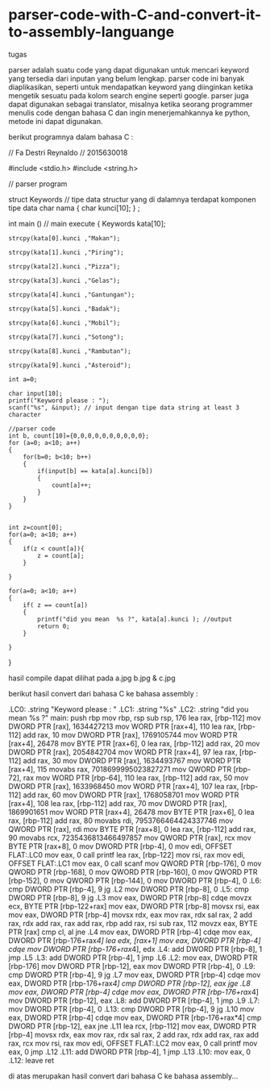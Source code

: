 # parser-code-with-C-and-convert-it-to-assembly-languange
tugas

parser adalah suatu code yang dapat digunakan untuk mencari keyword yang tersedia dari inputan yang belum lengkap.
parser code ini banyak diaplikasikan, seperti untuk mendapatkan keyword yang diinginkan ketika mengetik sesuatu pada kolom search engine seperti google.
parser juga dapat digunakan sebagai translator, misalnya ketika seorang programmer menulis code dengan bahasa C dan ingin menerjemahkannya ke python, metode ini dapat digunakan.

berikut programnya dalam bahasa C :

// Fa Destri Reynaldo
// 2015630018


#include <stdio.h>
#include <string.h>

// parser program


struct Keywords // tipe data structur yang di dalamnya terdapat komponen tipe data char nama
{
	char kunci[10];
} ;

int main () // main execute
{
	Keywords kata[10];
	
	strcpy(kata[0].kunci ,"Makan");

	strcpy(kata[1].kunci ,"Piring");

	strcpy(kata[2].kunci ,"Pizza");

	strcpy(kata[3].kunci ,"Gelas");

	strcpy(kata[4].kunci ,"Gantungan");

	strcpy(kata[5].kunci ,"Badak");
	
	strcpy(kata[6].kunci ,"Mobil");
	
	strcpy(kata[7].kunci ,"Sotong");
	
	strcpy(kata[8].kunci ,"Rambutan");
	
	strcpy(kata[9].kunci ,"Asteroid");

	int a=0;

	char input[10];
	printf("Keyword please : ");
	scanf("%s", &input); // input dengan tipe data string at least 3 character
	
	//parser code
	int b, count[10]={0,0,0,0,0,0,0,0,0,0};
	for (a=0; a<10; a++)
	{
		for(b=0; b<10; b++)
		{
			if(input[b] == kata[a].kunci[b])
			{
				count[a]++;
			}
		}
	}

	
	int z=count[0];
	for(a=0; a<10; a++)
	{
		if(z < count[a]){
			z = count[a];
		}
		
	}

	for(a=0; a<10; a++)
	{
		if( z == count[a])
		{
			printf("did you mean  %s ?", kata[a].kunci ); //output
			return 0; 
		}

	}


}

hasil compile dapat dilihat pada a.jpg b.jpg & c.jpg


berikut hasil convert dari bahasa C ke bahasa assembly : 

.LC0:
  .string "Keyword please : "
.LC1:
  .string "%s"
.LC2:
  .string "did you mean %s ?"
main:
  push rbp
  mov rbp, rsp
  sub rsp, 176
  lea rax, [rbp-112]
  mov DWORD PTR [rax], 1634427213
  mov WORD PTR [rax+4], 110
  lea rax, [rbp-112]
  add rax, 10
  mov DWORD PTR [rax], 1769105744
  mov WORD PTR [rax+4], 26478
  mov BYTE PTR [rax+6], 0
  lea rax, [rbp-112]
  add rax, 20
  mov DWORD PTR [rax], 2054842704
  mov WORD PTR [rax+4], 97
  lea rax, [rbp-112]
  add rax, 30
  mov DWORD PTR [rax], 1634493767
  mov WORD PTR [rax+4], 115
  movabs rax, 7018699995023827271
  mov QWORD PTR [rbp-72], rax
  mov WORD PTR [rbp-64], 110
  lea rax, [rbp-112]
  add rax, 50
  mov DWORD PTR [rax], 1633968450
  mov WORD PTR [rax+4], 107
  lea rax, [rbp-112]
  add rax, 60
  mov DWORD PTR [rax], 1768058701
  mov WORD PTR [rax+4], 108
  lea rax, [rbp-112]
  add rax, 70
  mov DWORD PTR [rax], 1869901651
  mov WORD PTR [rax+4], 26478
  mov BYTE PTR [rax+6], 0
  lea rax, [rbp-112]
  add rax, 80
  movabs rdi, 7953766464424337746
  mov QWORD PTR [rax], rdi
  mov BYTE PTR [rax+8], 0
  lea rax, [rbp-112]
  add rax, 90
  movabs rcx, 7235436813466497857
  mov QWORD PTR [rax], rcx
  mov BYTE PTR [rax+8], 0
  mov DWORD PTR [rbp-4], 0
  mov edi, OFFSET FLAT:.LC0
  mov eax, 0
  call printf
  lea rax, [rbp-122]
  mov rsi, rax
  mov edi, OFFSET FLAT:.LC1
  mov eax, 0
  call scanf
  mov QWORD PTR [rbp-176], 0
  mov QWORD PTR [rbp-168], 0
  mov QWORD PTR [rbp-160], 0
  mov QWORD PTR [rbp-152], 0
  mov QWORD PTR [rbp-144], 0
  mov DWORD PTR [rbp-4], 0
.L6:
  cmp DWORD PTR [rbp-4], 9
  jg .L2
  mov DWORD PTR [rbp-8], 0
.L5:
  cmp DWORD PTR [rbp-8], 9
  jg .L3
  mov eax, DWORD PTR [rbp-8]
  cdqe
  movzx ecx, BYTE PTR [rbp-122+rax]
  mov eax, DWORD PTR [rbp-8]
  movsx rsi, eax
  mov eax, DWORD PTR [rbp-4]
  movsx rdx, eax
  mov rax, rdx
  sal rax, 2
  add rax, rdx
  add rax, rax
  add rax, rbp
  add rax, rsi
  sub rax, 112
  movzx eax, BYTE PTR [rax]
  cmp cl, al
  jne .L4
  mov eax, DWORD PTR [rbp-4]
  cdqe
  mov eax, DWORD PTR [rbp-176+rax*4]
  lea edx, [rax+1]
  mov eax, DWORD PTR [rbp-4]
  cdqe
  mov DWORD PTR [rbp-176+rax*4], edx
.L4:
  add DWORD PTR [rbp-8], 1
  jmp .L5
.L3:
  add DWORD PTR [rbp-4], 1
  jmp .L6
.L2:
  mov eax, DWORD PTR [rbp-176]
  mov DWORD PTR [rbp-12], eax
  mov DWORD PTR [rbp-4], 0
.L9:
  cmp DWORD PTR [rbp-4], 9
  jg .L7
  mov eax, DWORD PTR [rbp-4]
  cdqe
  mov eax, DWORD PTR [rbp-176+rax*4]
  cmp DWORD PTR [rbp-12], eax
  jge .L8
  mov eax, DWORD PTR [rbp-4]
  cdqe
  mov eax, DWORD PTR [rbp-176+rax*4]
  mov DWORD PTR [rbp-12], eax
.L8:
  add DWORD PTR [rbp-4], 1
  jmp .L9
.L7:
  mov DWORD PTR [rbp-4], 0
.L13:
  cmp DWORD PTR [rbp-4], 9
  jg .L10
  mov eax, DWORD PTR [rbp-4]
  cdqe
  mov eax, DWORD PTR [rbp-176+rax*4]
  cmp DWORD PTR [rbp-12], eax
  jne .L11
  lea rcx, [rbp-112]
  mov eax, DWORD PTR [rbp-4]
  movsx rdx, eax
  mov rax, rdx
  sal rax, 2
  add rax, rdx
  add rax, rax
  add rax, rcx
  mov rsi, rax
  mov edi, OFFSET FLAT:.LC2
  mov eax, 0
  call printf
  mov eax, 0
  jmp .L12
.L11:
  add DWORD PTR [rbp-4], 1
  jmp .L13
.L10:
  mov eax, 0
.L12:
  leave
  ret

di atas merupakan hasil convert dari bahasa C ke bahasa assembly...
